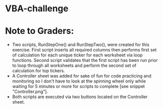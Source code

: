 # VBA-challenge
# Note to Graders:
- Two scripts, RunStepOne() and RunStepTwo(), were created for this exercise. First script inserts all required columns then performs first set of calculation for each unique ticker for each worksheet via loop functions. Second script validates that the first script has been run prior to loop through all worksheets and perform the second set of calculation for top tickers.
- A Controller sheet was added for sake of fun for code practicing and monitoring so I don't have to look at the spinning wheel only while waiting for 5 minutes or more for scripts to complete [see snippet "Controller.png"].
- Both scripts are executed via two buttons located on the Controller sheet.